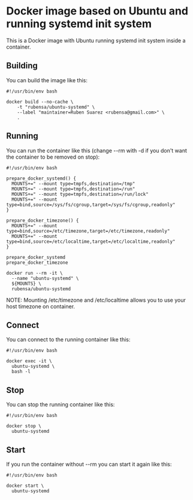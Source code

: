 # Docker image based on Ubuntu and running systemd init system

This is a Docker image with Ubuntu running systemd init system inside a container.

## Building

You can build the image like this:

```
#!/usr/bin/env bash

docker build --no-cache \
	-t "rubensa/ubuntu-systemd" \
	--label "maintainer=Ruben Suarez <rubensa@gmail.com>" \
	.
```

## Running

You can run the container like this (change --rm with -d if you don't want the container to be removed on stop):

```
#!/usr/bin/env bash

prepare_docker_systemd() {
  MOUNTS+=" --mount type=tmpfs,destination=/tmp"
  MOUNTS+=" --mount type=tmpfs,destination=/run"
  MOUNTS+=" --mount type=tmpfs,destination=/run/lock"
  MOUNTS+=" --mount type=bind,source=/sys/fs/cgroup,target=/sys/fs/cgroup,readonly"
}

prepare_docker_timezone() {
  MOUNTS+=" --mount type=bind,source=/etc/timezone,target=/etc/timezone,readonly"
  MOUNTS+=" --mount type=bind,source=/etc/localtime,target=/etc/localtime,readonly"
}

prepare_docker_systemd
prepare_docker_timezone

docker run --rm -it \
  --name "ubuntu-systemd" \
  ${MOUNTS} \
  rubensa/ubuntu-systemd
```

NOTE: Mounting /etc/timezone and /etc/localtime allows you to use your host timezone on container.

## Connect

You can connect to the running container like this:

```
#!/usr/bin/env bash

docker exec -it \
  ubuntu-systemd \
  bash -l
```

## Stop

You can stop the running container like this:

```
#!/usr/bin/env bash

docker stop \
  ubuntu-systemd
```

## Start

If you run the container without --rm you can start it again like this:

```
#!/usr/bin/env bash

docker start \
  ubuntu-systemd
```
